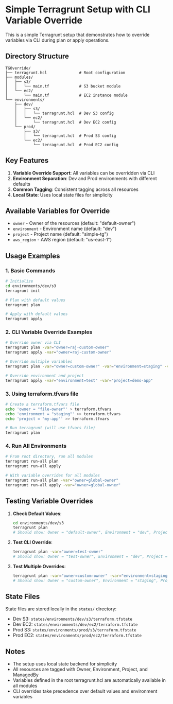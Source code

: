 # Simple Terragrunt Setup with CLI Variable Override

This is a simple Terragrunt setup that demonstrates how to override variables via CLI during plan or apply operations.

## Directory Structure

```
TGOverride/
├── terragrunt.hcl              # Root configuration
├── modules/
│   ├── s3/
│   │   └── main.tf             # S3 bucket module
│   └── ec2/
│       └── main.tf             # EC2 instance module
└── environments/
    ├── dev/
    │   ├── s3/
    │   │   └── terragrunt.hcl  # Dev S3 config
    │   └── ec2/
    │       └── terragrunt.hcl  # Dev EC2 config
    └── prod/
        ├── s3/
        │   └── terragrunt.hcl  # Prod S3 config
        └── ec2/
            └── terragrunt.hcl  # Prod EC2 config
```

## Key Features

1. **Variable Override Support**: All variables can be overridden via CLI
2. **Environment Separation**: Dev and Prod environments with different defaults
3. **Common Tagging**: Consistent tagging across all resources
4. **Local State**: Uses local state files for simplicity

## Available Variables for Override

- `owner` - Owner of the resources (default: "default-owner")
- `environment` - Environment name (default: "dev")
- `project` - Project name (default: "simple-tg")
- `aws_region` - AWS region (default: "us-east-1")

## Usage Examples

### 1. Basic Commands

```bash
# Initialize
cd environments/dev/s3
terragrunt init

# Plan with default values
terragrunt plan

# Apply with default values
terragrunt apply
```

### 2. CLI Variable Override Examples

```bash
# Override owner via CLI
terragrunt plan -var="owner=raj-custom-owner"
terragrunt apply -var="owner=raj-custom-owner"

# Override multiple variables
terragrunt plan -var="owner=custom-owner" -var="environment=staging" -var="project=my-project"

# Override environment and project
terragrunt apply -var="environment=test" -var="project=demo-app"
```

### 3. Using terraform.tfvars file

```bash
# Create a terraform.tfvars file
echo 'owner = "file-owner"' > terraform.tfvars
echo 'environment = "staging"' >> terraform.tfvars
echo 'project = "my-app"' >> terraform.tfvars

# Run terragrunt (will use tfvars file)
terragrunt plan
```

### 4. Run All Environments

```bash
# From root directory, run all modules
terragrunt run-all plan
terragrunt run-all apply

# With variable overrides for all modules
terragrunt run-all plan -var="owner=global-owner"
terragrunt run-all apply -var="owner=global-owner"
```

## Testing Variable Overrides

1. **Check Default Values**:
   ```bash
   cd environments/dev/s3
   terragrunt plan
   # Should show: Owner = "default-owner", Environment = "dev", Project = "simple-tg"
   ```

2. **Test CLI Override**:
   ```bash
   terragrunt plan -var="owner=test-owner"
   # Should show: Owner = "test-owner", Environment = "dev", Project = "simple-tg"
   ```

3. **Test Multiple Overrides**:
   ```bash
   terragrunt plan -var="owner=custom-owner" -var="environment=staging"
   # Should show: Owner = "custom-owner", Environment = "staging", Project = "simple-tg"
   ```

## State Files

State files are stored locally in the `states/` directory:
- Dev S3: `states/environments/dev/s3/terraform.tfstate`
- Dev EC2: `states/environments/dev/ec2/terraform.tfstate`
- Prod S3: `states/environments/prod/s3/terraform.tfstate`
- Prod EC2: `states/environments/prod/ec2/terraform.tfstate`

## Notes

- The setup uses local state backend for simplicity
- All resources are tagged with Owner, Environment, Project, and ManagedBy
- Variables defined in the root terragrunt.hcl are automatically available in all modules
- CLI overrides take precedence over default values and environment variables
